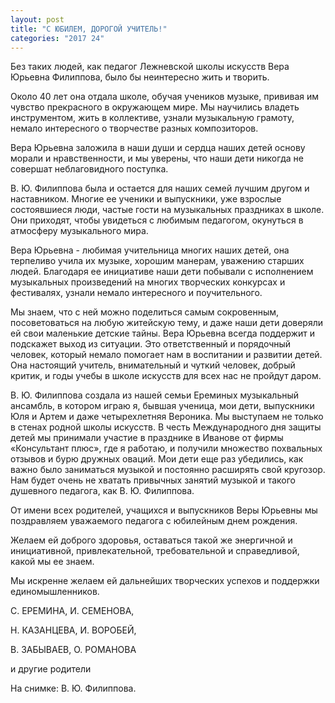 ```yaml
---
layout: post
title: "С ЮБИЛЕМ, ДОРОГОЙ УЧИТЕЛЬ!"
categories: "2017 24"
---
```


Без таких людей, как педагог Лежневской школы искусств Вера Юрьевна Филиппова, было бы неинтересно жить и творить.

Около 40 лет она отдала школе, обучая учеников музыке, прививая им чувство прекрасного в окружающем мире. Мы научились владеть инструментом, жить в коллективе, узнали музыкальную грамоту, немало интересного о творчестве разных композиторов.

Вера Юрьевна заложила в наши души и сердца наших детей основу морали и нравственности, и мы уверены, что наши дети никогда не совершат неблаговидного поступка.

В. Ю. Филиппова была и остается для наших семей лучшим другом и наставником. Многие ее ученики и выпускники, уже взрослые состоявшиеся люди, частые гости на музыкальных праздниках в школе. Они приходят, чтобы увидеться с любимым педагогом, окунуться в атмосферу музыкального мира.

Вера Юрьевна - любимая учительница многих наших детей, она терпеливо учила их музыке, хорошим манерам, уважению старших людей. Благодаря ее инициативе наши дети побывали с исполнением музыкальных произведений на многих творческих конкурсах и фестивалях, узнали немало интересного и поучительного.

Мы знаем, что с ней можно поделиться самым сокровенным, посоветоваться на любую житейскую тему, и даже наши дети доверяли ей свои маленькие детские тайны. Вера Юрьевна всегда поддержит и подскажет выход из ситуации. Это ответственный и порядочный человек, который немало помогает нам в воспитании и развитии детей. Она настоящий учитель, внимательный и чуткий человек, добрый критик, и годы учебы в школе искусств для всех нас не пройдут даром.

В. Ю. Филиппова создала из нашей семьи Ереминых музыкальный ансамбль, в котором играю я, бывшая ученица, мои дети, выпускники Юля и Артем и даже четырехлетняя Вероника. Мы выступаем не только в стенах родной школы искусств. В честь Международного дня защиты детей мы принимали участие в празднике в Иванове от фирмы «Консультант плюс», где я работаю, и получили множество похвальных отзывов и бурю дружных оваций. Мои дети еще раз убедились, как важно было заниматься музыкой и постоянно расширять свой кругозор. Нам будет очень не хватать привычных занятий музыкой и такого душевного педагога, как В. Ю. Филиппова.

От имени всех родителей, учащихся и выпускников Веры Юрьевны мы поздравляем уважаемого педагога с юбилейным днем рождения.

Желаем ей доброго здоровья, оставаться такой же энергичной и инициативной, привлекательной, требовательной и справедливой, какой мы ее знаем.

Мы искренне желаем ей дальнейших творческих успехов и поддержки единомышленников.

С. ЕРЕМИНА, И. СЕМЕНОВА,

Н. КАЗАНЦЕВА, И. ВОРОБЕЙ,

В. ЗАБЫВАЕВ, О. РОМАНОВА

и другие родители

На снимке: В. Ю. Филиппова.



